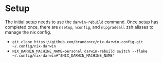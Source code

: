 # Setup

The initial setup needs to use the `darwin-rebuild` command. Once setup has completed once, there are `nsetup`, `nconfig`, and `nupgradeall` zsh aliases to manage the nix config.

- `git clone https://github.com/brandoncc/nix-darwin-config.git ~/.config/nix-darwin`
- `NIX_DARWIN_MACHINE_NAME=personal darwin-rebuild switch --flake ~/.config/nix-darwin#"$NIX_DARWIN_MACHINE_NAME"`
